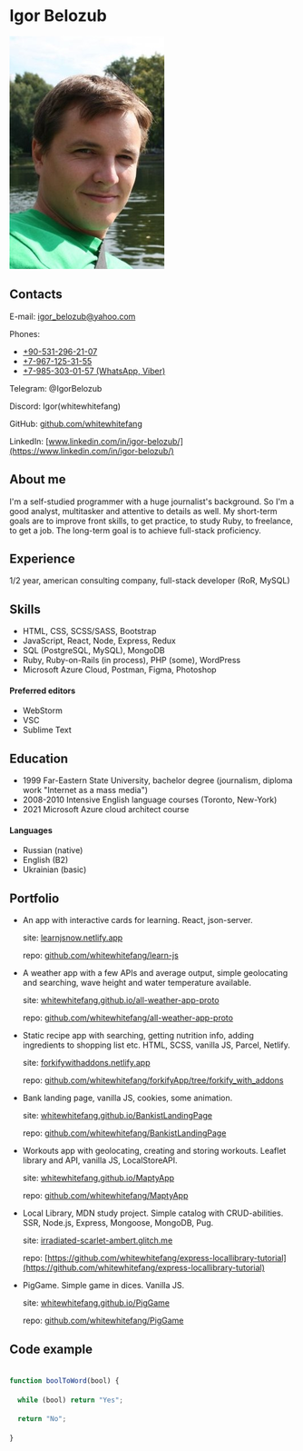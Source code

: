 # Igor Belozub

![Igor Belozub](ib.jpeg)

## Contacts

E-mail: [igor_belozub@yahoo.com](mailto:igor_belozub@yahoo.com)

Phones:

- [+90-531-296-21-07](tel:905312962107)
- [+7-967-125-31-55](tel:79671253155)
- [+7-985-303-01-57 (WhatsApp, Viber)](tel:79853030157)

Telegram: @IgorBelozub

Discord: Igor(whitewhitefang)

GitHub: [github.com/whitewhitefang](https://github.com/whitewhitefang)

LinkedIn: [www.linkedin.com/in/igor-belozub/](https://www.linkedin.com/in/igor-belozub/)

## About me

I'm a self-studied programmer with a huge journalist's background. So I'm a good analyst, multitasker and attentive to details as well. My short-term goals are to improve front skills, to get practice, to study Ruby, to freelance, to get a job. The long-term goal is to achieve full-stack proficiency.

## Experience

1/2 year, american consulting company, full-stack developer (RoR, MySQL)

## Skills

- HTML, CSS, SCSS/SASS, Bootstrap
- JavaScript, React, Node, Express, Redux
- SQL (PostgreSQL, MySQL), MongoDB
- Ruby, Ruby-on-Rails (in process), PHP (some), WordPress
- Microsoft Azure Cloud, Postman, Figma, Photoshop

#### Preferred editors

- WebStorm
- VSC
- Sublime Text

## Education

- 1999 Far-Eastern State University, bachelor degree (journalism, diploma work "Internet as a mass media")
- 2008-2010 Intensive English language courses (Toronto, New-York)
- 2021 Microsoft Azure cloud architect course

#### Languages

- Russian (native)
- English (B2)
- Ukrainian (basic)

## Portfolio

- An app with interactive cards for learning. React, json-server.

    site: [learnjsnow.netlify.app](https://learnjsnow.netlify.app/)

    repo: [github.com/whitewhitefang/learn-js](https://github.com/whitewhitefang/learn-js/)

- A weather app with a few APIs and average output, simple geolocating and searching, wave height and water temperature available.

    site: [whitewhitefang.github.io/all-weather-app-proto](https://whitewhitefang.github.io/all-weather-app-proto/)

    repo: [github.com/whitewhitefang/all-weather-app-proto](https://github.com/whitewhitefang/all-weather-app-proto)

- Static recipe app with searching, getting nutrition info, adding ingredients to shopping list etc. HTML, SCSS, vanilla JS, Parcel, Netlify.

    site: [forkifywithaddons.netlify.app](https://forkifywithaddons.netlify.app/)

    repo: [github.com/whitewhitefang/forkifyApp/tree/forkify_with_addons](https://github.com/whitewhitefang/forkifyApp/tree/forkify_with_addons)

- Bank landing page, vanilla JS, cookies, some animation.

    site: [whitewhitefang.github.io/BankistLandingPage](https://whitewhitefang.github.io/BankistLandingPage/)

    repo: [github.com/whitewhitefang/BankistLandingPage](https://github.com/whitewhitefang/BankistLandingPage)

- Workouts app with geolocating, creating and storing workouts. Leaflet library and API, vanilla JS, LocalStoreAPI.

    site: [whitewhitefang.github.io/MaptyApp](https://whitewhitefang.github.io/MaptyApp/)

    repo: [github.com/whitewhitefang/MaptyApp](https://github.com/whitewhitefang/MaptyApp)

- Local Library, MDN study project. Simple catalog with CRUD-abilities. SSR, Node.js, Express, Mongoose, MongoDB, Pug.

    site: [irradiated-scarlet-ambert.glitch.me](https://irradiated-scarlet-ambert.glitch.me)

    repo: [https://github.com/whitewhitefang/express-locallibrary-tutorial](https://github.com/whitewhitefang/express-locallibrary-tutorial)

- PigGame. Simple game in dices. Vanilla JS.

    site: [whitewhitefang.github.io/PigGame](https://whitewhitefang.github.io/PigGame/)

    repo: [github.com/whitewhitefang/PigGame](https://github.com/whitewhitefang/PigGame)

## Code example

```javascript

function boolToWord(bool) {

  while (bool) return "Yes";

  return "No";

}
```
